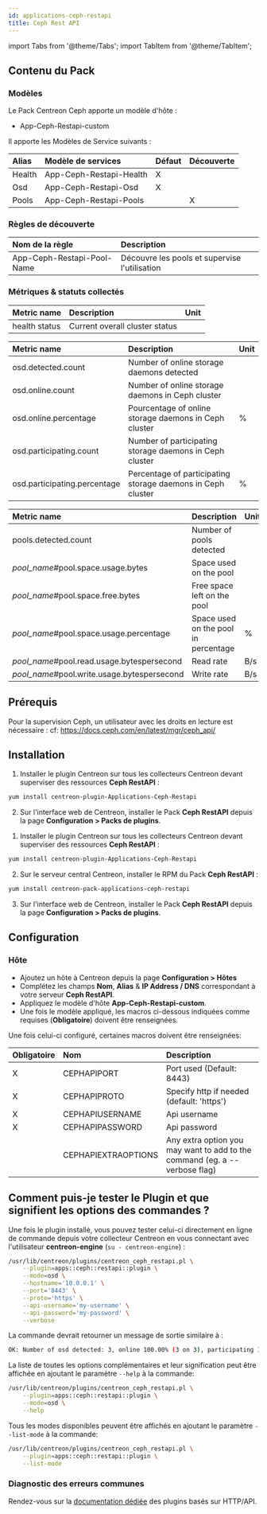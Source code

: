 ```yaml
---
id: applications-ceph-restapi
title: Ceph Rest API
---
```

import Tabs from '@theme/Tabs';
import TabItem from '@theme/TabItem';

## Contenu du Pack

### Modèles

Le Pack Centreon Ceph apporte un modèle d'hôte :
* App-Ceph-Restapi-custom

Il apporte les Modèles de Service suivants :

| Alias  | Modèle de services      | Défaut | Découverte |
|:-------|:------------------------|:--------|:----------|
| Health | App-Ceph-Restapi-Health | X       |           |
| Osd    | App-Ceph-Restapi-Osd    | X       |           |
| Pools  | App-Ceph-Restapi-Pools  |         | X         |

### Règles de découverte

| Nom de la règle            | Description                                   |
|:---------------------------|:----------------------------------------------|
| App-Ceph-Restapi-Pool-Name | Découvre les pools et supervise l'utilisation |

### Métriques & statuts collectés

<Tabs groupId="sync">
<TabItem value="Health" label="Health">

| Metric name   | Description                    | Unit  |
| :------------ | :----------------------------- | :---- |
| health status | Current overall cluster status |       |

</TabItem>
<TabItem value="Osd" label="Osd">

| Metric name                  | Description                                                 | Unit  |
| :--------------------------- | :---------------------------------------------------------- | :---- |
| osd.detected.count           | Number of online storage daemons detected                   |       |
| osd.online.count             | Number of online storage daemons in Ceph cluster            |       |
| osd.online.percentage        | Pourcentage of online storage daemons in Ceph cluster       | %     |
| osd.participating.count      | Number of participating storage daemons in Ceph cluster     |       |
| osd.participating.percentage | Percentage of participating storage daemons in Ceph cluster | %     |

</TabItem>
<TabItem value="Pools" label="Pools">

| Metric name                                 | Description                          | Unit  |
| :------------------------------------------ | :----------------------------------- | :---- |
| pools.detected.count                        | Number of pools detected             |       |
| *pool_name*#pool.space.usage.bytes          | Space used on the pool |             |       |
| *pool_name*#pool.space.free.bytes           | Free space left on the pool          |       |
| *pool_name*#pool.space.usage.percentage     | Space used on the pool in percentage | %     |
| *pool_name*#pool.read.usage.bytespersecond  | Read rate                            | B/s   |
| *pool_name*#pool.write.usage.bytespersecond | Write rate                           | B/s   |

</TabItem>
</Tabs>

## Prérequis

Pour la supervision Ceph, un utilisateur avec les droits en lecture est nécessaire :
cf: https://docs.ceph.com/en/latest/mgr/ceph_api/

## Installation

<Tabs groupId="sync">
<TabItem value="Online License" label="Online License">

1. Installer le plugin Centreon sur tous les collecteurs Centreon devant superviser des ressources **Ceph RestAPI** :

```bash
yum install centreon-plugin-Applications-Ceph-Restapi
```

2. Sur l'interface web de Centreon, installer le Pack **Ceph RestAPI** depuis la page **Configuration > Packs de plugins**.

</TabItem>

<TabItem value="Offline License" label="Offline License">

1. Installer le plugin Centreon sur tous les collecteurs Centreon devant superviser des ressources **Ceph RestAPI** :

```bash
yum install centreon-plugin-Applications-Ceph-Restapi
```

2. Sur le serveur central Centreon, installer le RPM du Pack **Ceph RestAPI** :

```bash
yum install centreon-pack-applications-ceph-restapi
```

3. Sur l'interface web de Centreon, installer le Pack **Ceph RestAPI** depuis la page **Configuration > Packs de plugins**.

</TabItem>
</Tabs>

## Configuration

### Hôte

* Ajoutez un hôte à Centreon depuis la page **Configuration > Hôtes**
* Complétez les champs **Nom**, **Alias** & **IP Address / DNS** correspondant à votre serveur **Ceph RestAPI**.
* Appliquez le modèle d'hôte **App-Ceph-Restapi-custom**.
* Une fois le modèle appliqué, les macros ci-dessous indiquées comme requises (**Obligatoire**) doivent être renseignées.

Une fois celui-ci configuré, certaines macros doivent être renseignées:

| Obligatoire | Nom                 | Description                                                                |
| :---------- | :------------------ | :------------------------------------------------------------------------- |
| X           | CEPHAPIPORT         | Port used (Default: 8443)                                                  |
| X           | CEPHAPIPROTO        | Specify http if needed (default: 'https')                                  |
| X           | CEPHAPIUSERNAME     | Api username                                                               |
| X           | CEPHAPIPASSWORD     | Api password                                                               |
|             | CEPHAPIEXTRAOPTIONS | Any extra option you may want to add to the command (eg. a --verbose flag) |

## Comment puis-je tester le Plugin et que signifient les options des commandes ? 

Une fois le plugin installé, vous pouvez tester celui-ci directement en ligne
de commande depuis votre collecteur Centreon en vous connectant avec
l'utilisateur **centreon-engine** (`su - centreon-engine`) :

```bash
/usr/lib/centreon/plugins/centreon_ceph_restapi.pl \
    --plugin=apps::ceph::restapi::plugin \
    --mode=osd \
    --hostname='10.0.0.1' \
    --port='8443' \
    --proto='https' \
    --api-username='my-username' \
    --api-password='my-password' \
    --verbose
```

La commande devrait retourner un message de sortie similaire à :

```bash
OK: Number of osd detected: 3, online 100.00% (3 on 3), participating 100.00% (3 on 3) | 'osd.detected.count'=3;;;0; 'osd.online.count'=3;;;0;3 'osd.online.percentage'=100.00%;;;0;100 'osd.participating.count'=3;;;0;3 'osd.participating.percentage'=100.00%;;;0;100
```

La liste de toutes les options complémentaires et leur signification peut être
affichée en ajoutant le paramètre `--help` à la commande:

```bash
/usr/lib/centreon/plugins/centreon_ceph_restapi.pl \
    --plugin=apps::ceph::restapi::plugin \
    --mode=osd \
    --help
```

Tous les modes disponibles peuvent être affichés en ajoutant le paramètre 
`--list-mode` à la commande:

```bash
/usr/lib/centreon/plugins/centreon_ceph_restapi.pl \
    --plugin=apps::ceph::restapi::plugin \
    --list-mode
```

### Diagnostic des erreurs communes

Rendez-vous sur la [documentation dédiée](../getting-started/how-to-guides/troubleshooting-plugins.md#http-and-api-checks)
des plugins basés sur HTTP/API.
